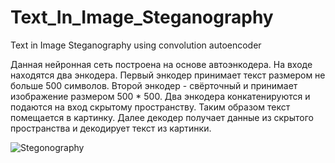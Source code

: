 # Text_In_Image_Steganography
Text in Image Steganography using convolution autoencoder

Данная нейронная сеть построена на основе автоэнкодера. На входе находятся два энкодера. Первый энкодер принимает текст размером не больше 500 символов. Второй энкодер - свёрточный и принимает изображение размером 500 * 500. Два энкодера конкатенируются и подаются на вход скрытому пространству. Таким образом текст помещается в картинку.
Далее декодер получает данные из скрытого пространства и декодирует текст из картинки.

![Stegonography](https://github.com/Lammirea/Text_In_Image_Steganography/assets/71898618/8eaaa644-545f-4d7e-961c-d157e72f867f)
